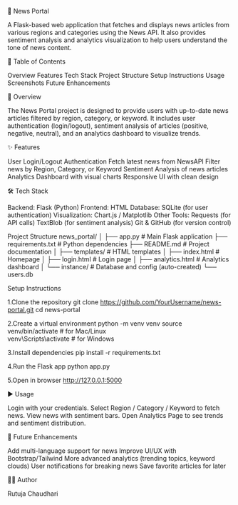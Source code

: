 📰 News Portal

A Flask-based web application that fetches and displays news articles from various regions and categories using the News API. It also provides sentiment analysis and analytics visualization to help users understand the tone of news content.


📖 Table of Contents

Overview
Features
Tech Stack
Project Structure
Setup Instructions
Usage
Screenshots
Future Enhancements

📌 Overview

The News Portal project is designed to provide users with up-to-date news articles filtered by region, category, or keyword. It includes user authentication (login/logout), sentiment analysis of articles (positive, negative, neutral), and an analytics dashboard to visualize trends.


✨ Features

User Login/Logout Authentication
Fetch latest news from NewsAPI
Filter news by Region, Category, or Keyword
Sentiment Analysis of news articles
Analytics Dashboard with visual charts
Responsive UI with clean design


🛠 Tech Stack

Backend: Flask (Python)
Frontend: HTML
Database: SQLite (for user authentication)
Visualization: Chart.js / Matplotlib
Other Tools:
Requests (for API calls)
TextBlob (for sentiment analysis)
Git & GitHub (for version control)


Project Structure
news_portal/
│
├── app.py                # Main Flask application
├── requirements.txt      # Python dependencies
├── README.md             # Project documentation
│
├── templates/            # HTML templates
│   ├── index.html        # Homepage
│   ├── login.html        # Login page
│   ├── analytics.html    # Analytics dashboard
│
└── instance/             # Database and config (auto-created)
    └── users.db


Setup Instructions

1.Clone the repository
git clone https://github.com/YourUsername/news-portal.git
cd news-portal

2.Create a virtual environment
python -m venv venv
source venv/bin/activate     # for Mac/Linux  
venv\Scripts\activate        # for Windows

3.Install dependencies
pip install -r requirements.txt

4.Run the Flask app
python app.py

5.Open in browser
http://127.0.0.1:5000


▶️ Usage

Login with your credentials.
Select Region / Category / Keyword to fetch news.
View news with sentiment bars.
Open Analytics Page to see trends and sentiment distribution.


🚀 Future Enhancements

Add multi-language support for news
Improve UI/UX with Bootstrap/Tailwind
More advanced analytics (trending topics, keyword clouds)
User notifications for breaking news
Save favorite articles for later


👩‍💻 Author

Rutuja Chaudhari


